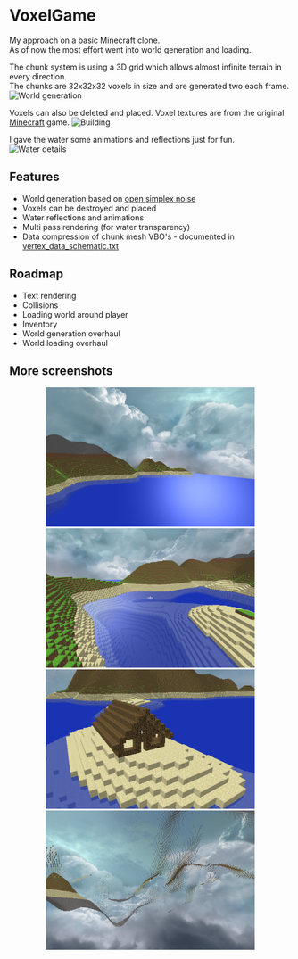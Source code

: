 # VoxelGame
My approach on a basic Minecraft clone.\
As of now the most effort went into world generation and loading.

The chunk system is using a 3D grid which allows almost infinite terrain in every direction.\
The chunks are 32x32x32 voxels in size and are generated two each frame.
![World generation][gif2]

Voxels can also be deleted and placed. Voxel textures are from the original [Minecraft](https://www.minecraft.net) game.
![Building][gif3]

I gave the water some animations and reflections just for fun.
![Water details][gif1]

## Features
- World generation based on [open simplex noise](https://en.wikipedia.org/wiki/OpenSimplex_noise)
- Voxels can be destroyed and placed
- Water reflections and animations
- Multi pass rendering (for water transparency)
- Data compression of chunk mesh VBO's - documented in [vertex_data_schematic.txt](https://github.com/Raffa139/VoxelGame/blob/master/vertex_data_schematic.txt)

## Roadmap
- Text rendering
- Collisions
- Loading world around player
- Inventory
- World generation overhaul
- World loading overhaul

## More screenshots
<div align="center">
    <img src="images/VG_1.gif" width="375" height="250"/>
    <img src="images/VG_2.gif" width="375" height="250"/>
    <img src="images/VG_3.gif" width="375" height="250"/>
    <img src="images/VG_4.gif" width="375" height="250"/>
</div>



[gif1]: images/water.gif
[gif2]: images/world_gen.gif
[gif3]: images/building.gif